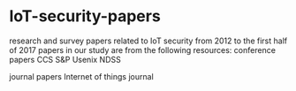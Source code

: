 # IoT-security-papers
research and survey papers related to IoT security from 2012 to the first half of 2017
papers in our study are from the following resources:
conference papers
CCS
S&P
Usenix
NDSS

journal papers
Internet of things journal
